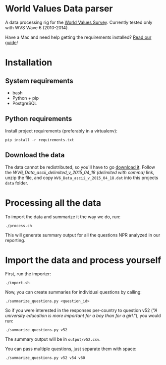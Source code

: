 # World Values Data parser

A data processing rig for the [World Values Survey](http://www.worldvaluessurvey.org/wvs.jsp). Currently tested only with WVS Wave 6 (2010-2014).

Have a Mac and need help getting the requirements installed? [Read our guide](http://blog.apps.npr.org/2013/06/06/how-to-setup-a-developers-environment.html)!

# Installation

## System requirements

* bash
* Python + pip
* PostgreSQL

## Python requirements


Install project requirements (preferably in a virtualenv):

```
pip install -r requirements.txt
```

## Download the data

The data cannot be redistributed, so you'll have to go [download it](http://www.worldvaluessurvey.org/WVSDocumentationWV6.jsp). Follow the *WV6_Data_ascii_delimited_v_2015_04_18 (delimited with comma)* link, unzip the file, and copy `WV6_Data_ascii_v_2015_04_18.dat` into this projects `data` folder.

# Processing all the data

To import the data and summarize it the way we do, run:

```
./process.sh
```

This will generate summary output for all the questions NPR analyzed in our reporting.

# Import the data and process yourself

First, run the importer:

```
./import.sh
```

Now, you can create summaries for individual questions by calling:

```
./summarize_questions.py <question_id>
```

So if you were interested in the responses per-country to question v52 (*"A university education is more important for a boy than for a girl."*), you would run:

```
./summarize_questions.py v52
```

The summary output will be in `output/v52.csv`.

You can pass multiple questions, just separate them with space:

```
./summarize_questions.py v52 v54 v60
```
